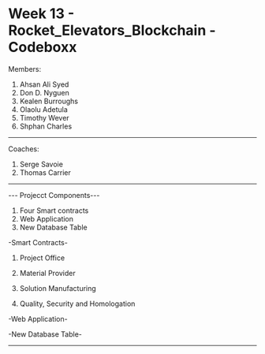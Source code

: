 # Week 13 - Rocket_Elevators_Blockchain - Codeboxx

Members:
1. Ahsan Ali Syed
2. Don D. Nyguen 
3. Kealen Burroughs
4. Olaolu Adetula
5. Timothy Wever
6. Shphan Charles
-------------------------------------------------------------------------
Coaches:
1. Serge Savoie
2. Thomas Carrier
-------------------------------------------------------------------------
--- Projecct Components---

1. Four Smart contracts
2. Web Application 
3. New Database Table 

-Smart Contracts-

1. Project Office


2. Material Provider


3. Solution Manufacturing


4. Quality, Security and Homologation



-Web Application-



-New Database Table-


-------------------------------------------------------------------------
